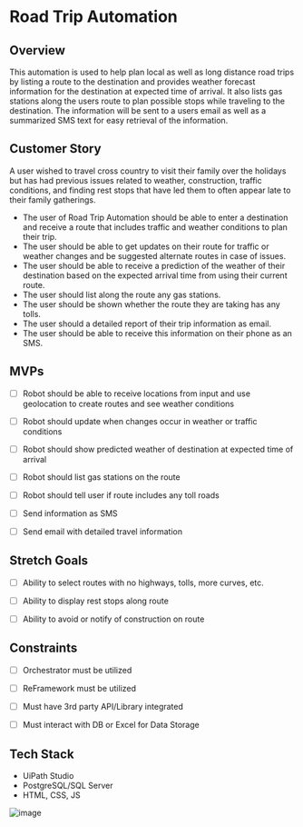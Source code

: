 # Road Trip Automation

## Overview

This automation is used to help plan local as well as long distance road trips by listing a route to the destination and provides weather forecast information for the destination at expected time of arrival. It also lists gas stations along the users route to plan possible stops while traveling to the destination. The information will be sent to a users email as well as a summarized SMS text for easy retrieval of the information.

## Customer Story

A user wished to travel cross country to visit  their family over the holidays but has had previous 
issues related to weather, construction, traffic conditions, and finding rest stops that have led them to often 
appear late to their family gatherings. 
- The user of Road Trip Automation should be able to enter a destination and receive a route 
that includes traffic and weather conditions to plan their trip. 
- The user should be able to get updates on their route for traffic or weather changes and be suggested alternate routes in case of issues. 
- The user should be able to receive a prediction of the weather of their destination based on the expected arrival time from using 
their current route. 
- The user should list along the route any gas stations.
- The user should be shown whether the route they are taking has any tolls.
- The user should a detailed report of their trip information as email.
- The user should be able to receive this information on their phone as an SMS. 

## MVPs

- [ ] Robot should be able to receive locations from input and use geolocation to create routes and see weather conditions
  
- [ ] Robot should update when changes occur in weather or traffic conditions
  
- [ ] Robot should show predicted weather of destination at expected time of arrival

- [ ] Robot should list gas stations on the route

- [ ] Robot should tell user if route includes any toll roads

- [ ] Send information as SMS

- [ ] Send email with detailed travel information






## Stretch Goals

- [ ] Ability to select routes with no highways, tolls, more curves, etc.
  
- [ ] Ability to display rest stops along route

- [ ] Ability to avoid or notify of construction on route
  

## Constraints

- [ ] Orchestrator must be utilized
  
- [ ] ReFramework must be utilized
  
- [ ] Must have 3rd party API/Library integrated
  
- [ ] Must interact with DB or Excel for Data Storage

## Tech Stack

- UiPath Studio
- PostgreSQL/SQL Server
- HTML, CSS, JS

![image](https://user-images.githubusercontent.com/84421154/139848935-41d44d0c-60ee-4591-97b9-e58c4624c14d.png)



